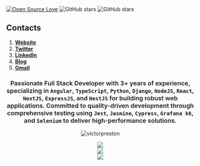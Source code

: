 
[![Open Source Love](https://img.shields.io/badge/Open%20Source-%E2%9D%A4-red.svg)](https://en.wikipedia.org/wiki/Open_source)
![GitHub stars](https://img.shields.io/github/stars/victorpreston?label=Stars&style=social)
![GitHub stars](https://img.shields.io/github/followers/victorpreston?label=Followers&style=social)


## Contacts
 1. <a href="https://victorpreston.vercel.app/" target="_blank">**Website**</a>
 2. [**Twitter**](https://twitter.com/_victorpreston)
 3. [**LinkedIn**](https://www.linkedin.com/in/victor-preston)
 5. [**Blog**](https://medium.com/@prestonvictor25)
 6. [**Gmail**](mailto:prestonvictor25@gmail.com)
 

<h3>
<p align="center" >
  <strong style="font-weight: 600;">
Passionate Full Stack Developer with 3+ years of experience, specializing in <code>Angular</code>, <code>TypeScript</code>, <code>Python</code>, <code>Django</code>, <code>NodeJS</code>, <code>React</code>, <code>NextJS</code>, <code>ExpressJS</code>, and <code>NestJS</code> for building robust web applications. Committed to quality-driven development through comprehensive testing using <code>Jest</code>, <code>Jasmine</code>, <code>Cypress</code>, <code>Grafana k6</code>, and <code>Selenium</code> to deliver high-performance solutions.
  </strong>
</p>
</h3>

<p align="center"> 
  <img src="https://github-readme-stats.vercel.app/api?username=victorpreston&custom_title=vp's%20GitHub%20statistics&show_icons=true&theme=shadow_green&rank_icon=percentile&include_all_commits=true&theme=transparent" alt="victorpreston" />
</p>



<p align="center">
  <a href="https://skillicons.dev">
    <img src="https://skillicons.dev/icons?i=html,css,js,c,bash,django" /></br>
    <img src="https://skillicons.dev/icons?i=git,java,python,postgres,react,prisma,mysql,nextjs" /></br>
    <img src="https://skillicons.dev/icons?i=aws,azure,nodejs,nuxtjs,angular,nextjs,firebase,typescript,linux,jest" />  
  </a></p>


